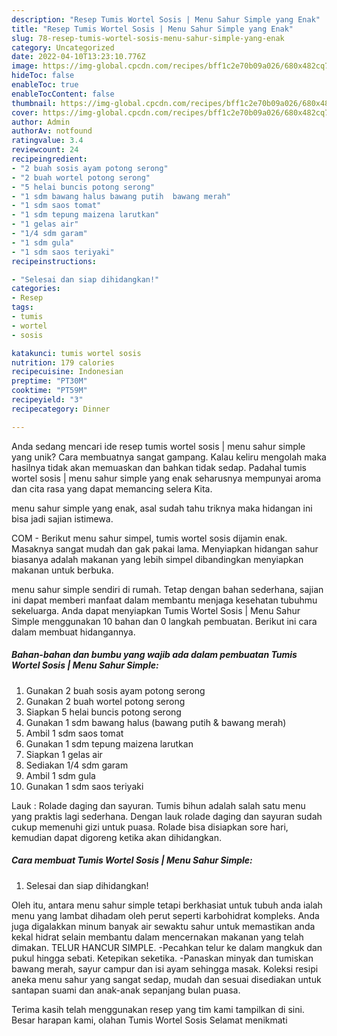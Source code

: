 ```yaml
---
description: "Resep Tumis Wortel Sosis | Menu Sahur Simple yang Enak"
title: "Resep Tumis Wortel Sosis | Menu Sahur Simple yang Enak"
slug: 78-resep-tumis-wortel-sosis-menu-sahur-simple-yang-enak
category: Uncategorized
date: 2022-04-10T13:23:10.776Z
image: https://img-global.cpcdn.com/recipes/bff1c2e70b09a026/680x482cq70/tumis-wortel-sosis-menu-sahur-simple-foto-resep-utama.jpg
hideToc: false
enableToc: true
enableTocContent: false
thumbnail: https://img-global.cpcdn.com/recipes/bff1c2e70b09a026/680x482cq70/tumis-wortel-sosis-menu-sahur-simple-foto-resep-utama.jpg
cover: https://img-global.cpcdn.com/recipes/bff1c2e70b09a026/680x482cq70/tumis-wortel-sosis-menu-sahur-simple-foto-resep-utama.jpg
author: Admin
authorAv: notfound
ratingvalue: 3.4
reviewcount: 24
recipeingredient:
- "2 buah sosis ayam potong serong"
- "2 buah wortel potong serong"
- "5 helai buncis potong serong"
- "1 sdm bawang halus bawang putih  bawang merah"
- "1 sdm saos tomat"
- "1 sdm tepung maizena larutkan"
- "1 gelas air"
- "1/4 sdm garam"
- "1 sdm gula"
- "1 sdm saos teriyaki"
recipeinstructions:

- "Selesai dan siap dihidangkan!"
categories:
- Resep
tags:
- tumis
- wortel
- sosis

katakunci: tumis wortel sosis 
nutrition: 179 calories
recipecuisine: Indonesian
preptime: "PT30M"
cooktime: "PT59M"
recipeyield: "3"
recipecategory: Dinner

---
```





Anda sedang mencari ide resep tumis wortel sosis | menu sahur simple yang unik? Cara membuatnya sangat gampang. Kalau keliru mengolah maka hasilnya tidak akan memuaskan dan bahkan tidak sedap. Padahal tumis wortel sosis | menu sahur simple yang enak seharusnya mempunyai aroma dan cita rasa yang dapat memancing selera Kita.




 menu sahur simple yang enak,      asal sudah tahu triknya maka hidangan ini bisa jadi sajian istimewa.














COM - Berikut menu sahur simpel, tumis wortel sosis dijamin enak. Masaknya sangat mudah dan gak pakai lama. Menyiapkan hidangan sahur biasanya adalah makanan yang lebih simpel dibandingkan menyiapkan makanan untuk berbuka.






 menu sahur simple sendiri di rumah. Tetap dengan bahan sederhana, sajian ini dapat memberi manfaat dalam membantu menjaga kesehatan tubuhmu sekeluarga. Anda dapat menyiapkan Tumis Wortel Sosis | Menu Sahur Simple menggunakan 10 bahan dan 0 langkah pembuatan. Berikut ini cara dalam membuat hidangannya.

<!--inarticleads1-->

##### Bahan-bahan dan bumbu yang wajib ada dalam pembuatan Tumis Wortel Sosis | Menu Sahur Simple:

1. Gunakan 2 buah sosis ayam potong serong
1. Gunakan 2 buah wortel potong serong
1. Siapkan 5 helai buncis potong serong
1. Gunakan 1 sdm bawang halus (bawang putih &amp; bawang merah)
1. Ambil 1 sdm saos tomat
1. Gunakan 1 sdm tepung maizena larutkan
1. Siapkan 1 gelas air
1. Sediakan 1/4 sdm garam
1. Ambil 1 sdm gula
1. Gunakan 1 sdm saos teriyaki


Lauk : Rolade daging dan sayuran. Tumis bihun adalah salah satu menu yang praktis lagi sederhana. Dengan lauk rolade daging dan sayuran sudah cukup memenuhi gizi untuk puasa. Rolade bisa disiapkan sore hari, kemudian dapat digoreng ketika akan dihidangkan. 

<!--inarticleads2-->

##### Cara membuat Tumis Wortel Sosis | Menu Sahur Simple:


1. Selesai dan siap dihidangkan!

Oleh itu, antara menu sahur simple tetapi berkhasiat untuk tubuh anda ialah menu yang lambat dihadam oleh perut seperti karbohidrat kompleks. Anda juga digalakkan minum banyak air sewaktu sahur untuk memastikan anda kekal hidrat selain membantu dalam mencernakan makanan yang telah dimakan. TELUR HANCUR SIMPLE. -Pecahkan telur ke dalam mangkuk dan pukul hingga sebati. Ketepikan seketika. -Panaskan minyak dan tumiskan bawang merah, sayur campur dan isi ayam sehingga masak. Koleksi resipi aneka menu sahur yang sangat sedap, mudah dan sesuai disediakan untuk santapan suami dan anak-anak sepanjang bulan puasa. 

Terima kasih telah menggunakan resep yang tim kami tampilkan di sini. Besar harapan kami, olahan Tumis Wortel Sosis  Selamat menikmati
